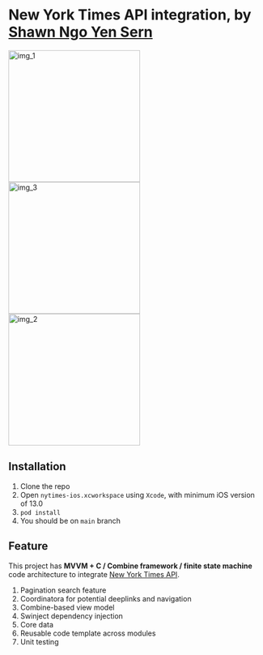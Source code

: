 # New York Times API integration, by [Shawn Ngo Yen Sern](https://www.linkedin.com/in/ngo-yensern/?originalSubdomain=my)

<img width="260" alt="img_1" src="https://github.com/Ngoys/NYTimes/assets/6831096/69292ea6-f1d8-40a5-ab0f-3650b38d1639">
<img width="260" alt="img_3" src="https://github.com/Ngoys/NYTimes/assets/6831096/e473d88d-0463-405d-bb9c-bd79e8fe7b4b">
<img width="260" alt="img_2" src="https://github.com/Ngoys/NYTimes/assets/6831096/f3414c97-5224-4a85-8077-e4f787260891">

## Installation

1. Clone the repo 
2. Open `nytimes-ios.xcworkspace` using `Xcode`, with minimum iOS version of 13.0
3. `pod install` 
4. You should be on `main` branch

## Feature 

This project has **MVVM + C / Combine framework / finite state machine** code architecture to integrate [New York Times API](https://developer.nytimes.com/apis).

1. Pagination search feature
2. Coordinatora for potential deeplinks and navigation
3. Combine-based view model
4. Swinject dependency injection
5. Core data
6. Reusable code template across modules  
7. Unit testing
